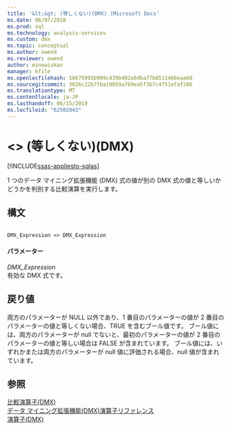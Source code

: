 ```yaml
---
title: '&lt;&gt; (等しくない)(DMX) |Microsoft Docs'
ms.date: 06/07/2018
ms.prod: sql
ms.technology: analysis-services
ms.custom: dmx
ms.topic: conceptual
ms.author: owend
ms.reviewer: owend
author: minewiskan
manager: kfile
ms.openlocfilehash: 58675993b909c439b402a64ba77b8511466eaa68
ms.sourcegitcommit: 3026c22b7fba19059a769ea5f367c4f51efaf286
ms.translationtype: MT
ms.contentlocale: ja-JP
ms.lasthandoff: 06/15/2019
ms.locfileid: "62502043"
---
```

# <a name="ltgt-not-equal-to-dmx"></a>&lt;&gt; (等しくない)(DMX)
[!INCLUDE[ssas-appliesto-sqlas](../includes/ssas-appliesto-sqlas.md)]

  1 つのデータ マイニング拡張機能 (DMX) 式の値が別の DMX 式の値と等しいかどうかを判別する比較演算を実行します。  
  
## <a name="syntax"></a>構文  
  
```  
  
DMX_Expression <> DMX_Expression  
```  
  
#### <a name="parameters"></a>パラメーター  
 *DMX_Expression*  
 有効な DMX 式です。  
  
## <a name="return-value"></a>戻り値  
 両方のパラメーターが NULL 以外であり、1 番目のパラメーターの値が 2 番目のパラメーターの値と等しくない場合、TRUE を含むブール値です。 ブール値には、両方のパラメーターが null でないと、最初のパラメーターの値が 2 番目のパラメーターの値と等しい場合は FALSE が含まれています。 ブール値には、いずれかまたは両方のパラメーターが null 値に評価される場合、null 値が含まれています。  
  
## <a name="see-also"></a>参照  
 [比較演算子&#40;DMX&#41;](../dmx/operators-comparison.md)   
 [データ マイニング拡張機能&#40;DMX&#41;演算子リファレンス](../dmx/data-mining-extensions-dmx-operator-reference.md)   
 [演算子&#40;DMX&#41;](../dmx/operators-dmx.md)  
  
  
